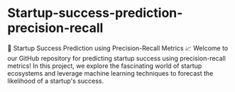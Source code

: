 # Startup-success-prediction-precision-recall
🚀 Startup Success Prediction using Precision-Recall Metrics 📈  Welcome to our GitHub repository for predicting startup success using precision-recall metrics! In this project, we explore the fascinating world of startup ecosystems and leverage machine learning techniques to forecast the likelihood of a startup's success.
